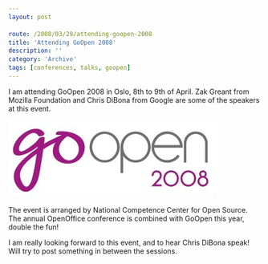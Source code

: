 ```yaml
---
layout: post

route: /2008/03/29/attending-goopen-2008
title: 'Attending GoOpen 2008'
description: ''
category: 'Archive'
tags: [conferences, talks, goopen]
---
```


I am attending GoOpen 2008 in Oslo, 8th to 9th of April. Zak Greant from Mozilla
Foundation and Chris DiBona from Google are some of the speakers at this event.

<img src="/assets/img/GoOpen-2008_logo.jpg" alt="goopen" class="img-responsive img-thumbnail img-rounded"/>

The event is arranged by National Competence Center for Open Source. The annual
OpenOffice conference is combined with GoOpen this year, double the fun!

I am really looking forward to this event, and to hear Chris DiBona speak! Will
try to post something in between the sessions.
